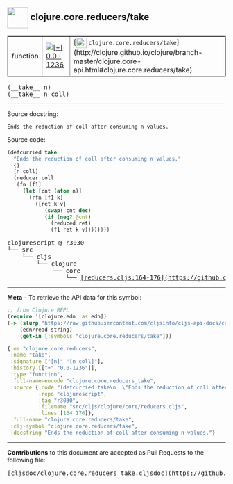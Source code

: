 ## <img width="48px" valign="middle" src="http://i.imgur.com/Hi20huC.png"> clojure.core.reducers/take

 <table border="1">
<tr>

<td>function</td>
<td><a href="https://github.com/cljsinfo/cljs-api-docs/tree/0.0-1236"><img valign="middle" alt="[+] 0.0-1236" src="https://img.shields.io/badge/+-0.0--1236-lightgrey.svg"></a> </td>
<td>
[<img height="24px" valign="middle" src="http://i.imgur.com/1GjPKvB.png"> <samp>clojure.core.reducers/take</samp>](http://clojure.github.io/clojure/branch-master/clojure.core-api.html#clojure.core.reducers/take)
</td>
</tr>
</table>

 <samp>
(__take__ n)<br>
</samp>
 <samp>
(__take__ n coll)<br>
</samp>

---




Source docstring:

```
Ends the reduction of coll after consuming n values.
```

Source code:

```clj
(defcurried take
  "Ends the reduction of coll after consuming n values."
  {}
  [n coll]
  (reducer coll
   (fn [f1]
     (let [cnt (atom n)]
       (rfn [f1 k]
         ([ret k v]
            (swap! cnt dec)
            (if (neg? @cnt)
              (reduced ret)
              (f1 ret k v))))))))
```

 <pre>
clojurescript @ r3030
└── src
    └── cljs
        └── clojure
            └── core
                └── <ins>[reducers.cljs:164-176](https://github.com/clojure/clojurescript/blob/r3030/src/cljs/clojure/core/reducers.cljs#L164-L176)</ins>
</pre>


---

__Meta__ - To retrieve the API data for this symbol:

```clj
;; from Clojure REPL
(require '[clojure.edn :as edn])
(-> (slurp "https://raw.githubusercontent.com/cljsinfo/cljs-api-docs/catalog/cljs-api.edn")
    (edn/read-string)
    (get-in [:symbols "clojure.core.reducers/take"]))
```

```clj
{:ns "clojure.core.reducers",
 :name "take",
 :signature ["[n]" "[n coll]"],
 :history [["+" "0.0-1236"]],
 :type "function",
 :full-name-encode "clojure.core.reducers_take",
 :source {:code "(defcurried take\n  \"Ends the reduction of coll after consuming n values.\"\n  {}\n  [n coll]\n  (reducer coll\n   (fn [f1]\n     (let [cnt (atom n)]\n       (rfn [f1 k]\n         ([ret k v]\n            (swap! cnt dec)\n            (if (neg? @cnt)\n              (reduced ret)\n              (f1 ret k v))))))))",
          :repo "clojurescript",
          :tag "r3030",
          :filename "src/cljs/clojure/core/reducers.cljs",
          :lines [164 176]},
 :full-name "clojure.core.reducers/take",
 :clj-symbol "clojure.core.reducers/take",
 :docstring "Ends the reduction of coll after consuming n values."}

```

---

__Contributions__ to this document are accepted as Pull Requests to the following file:

 <pre>
[cljsdoc/clojure.core.reducers_take.cljsdoc](https://github.com/cljsinfo/cljs-api-docs/blob/master/cljsdoc/clojure.core.reducers_take.cljsdoc)
</pre>

